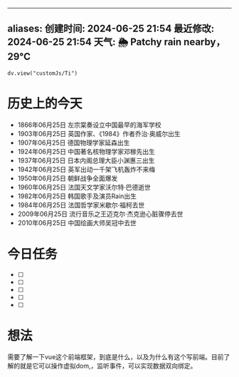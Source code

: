 































































































































































































































































































































































































































































































































































































































































































































































































































































































































































































































































































































































































































































































































































































































































































































































































































































































































































































































































































































































































































































































































































































































































































































































































































































































































































































































































































































































































































































































































































































































































































































































































































































































































































































































































































































































































































































































































































































































































































































































































































































































































































































































































































































































































































































































































































































































































































































































































































































































































































































































































































































































































































































































































































































































































































































































































































































































































































































































































































































































































































































































































































































































































































































































































































































































































































































































































































































































































































































































































































































































































































































































































































































































































































































































































































































































































































































































































































































































































































































































































































































































































































































































































































































































































































































































































































































































































































































































































































































































































































































































































































































































































































































































































































































































































































































































































































































































































































































































































































































































































































































































































































































































































































































































































































































































































































































































































































































































































































































































































































































































































































































































































































































































































































































































































































































































































































































































































































































































































































































































































































































































































































































































































































































































































































































































































































































































































































































































































































































































































































































































































































































































































































































































































































































































































































































































































































































































































































































































































































































































































































































































































































































































































































































































































































































































































































































































































































































































































































































































































































































































































































































































































































































































































































































































































































































































































































































































































































































































































































































































































































































































































































































































































































































































































































































































































































































































































































































































































































































































































































































































































































































































































































































































































































































































































































































































































































































































































































































































































































































































































































































































































































































































































































































































































































































































































































































































































































































































































































































































































































































































































































































































































































































































































































































































































































































































































































































































































































































































































































































































































































































































































































































































































































































































































































































































































































































































































































































































































































































































































































































































































































































































































































































































































































































































































































































































































































































































































































































































































































































































































































































































































































































































































































































































































































































































































































































































































































































































































































































































































































































































































































































































































































































































































































































































































































































































































































































































































































































































































































































































































































































































































































































































































































































































































































































































































































































































































































































































































































































































































































































































































































































































































































































































































































































































































































































































































































































































































































































































































































































































































































































































































































































































































































































































































































































































































































































































































































































































































































































































































































































































































































































































































































































































































































































































































































































































































































































































































































































































































































































































































































































































































































































































































































































































































































































































































































































































































































































































































































































































































































































































































































































































































































































































































































































































































































































































































































































































































































































































































































































































































































































































































































































































































































































































































































































































































































































































































































































































































































































































































































































































































































































































































































































































































































































































































































































































































































































































































































































































































































































































































































































































































































































































































































































































































































































































































































































































































































































































































































































































































































































































































































































































































































































































































































































































































































































































































































































































































































































































































































































































































































































































































































































































































































































































































































































































































































































































































































































































































































































































































































































































































































































































































































































































































































































































































































































































































































































































































































































































































































































































































































































































































































































































































































































































































































































































































































































































































































































































































































































































































































































































































































































































































































































































































































































































































































































































































































































































































































































































































































































































































































































































































































































































































































































































































































































































































































































































































































































































































































































































































































































































































































































































































































































































































































































































































































































































































































































































































































































































































































































































































































































































































































































































































































































































































































































































































































































































































































































































































































































































































































































































































































































































































































































































































































































































































































































































































































































































































































































































































































































































































































































































































































































































































































































































































































































































































































































































































































































































































































































































































































































































































































































































































































































































































































































































































































































































































































































































































































































































































































































































































































































































































































































































































































































































































































































































































































































































































































































































































































































































































































































































































































































































































































































































































































































































































































































































































































































































































































































































































































































































































































































































































































































































































































































































































































































































































































































































































































































































































































































































































































































































































































































































































































































































































































































































































































































































































































































































































































































































































































































































































































































































































































































































































































































































































































































































































































































































































































































































































































































































































































































































































































































































































































































































































































































































































































































































































































































































































































































































































































































































































































































































































































































































































































































































































































































































































































































































































































































































































































































































































































































































































































































































































---
aliases: 
创建时间: 2024-06-25 21:54
最近修改: 2024-06-25 21:54
天气: 🌦  Patchy rain nearby，29°C 
---


```dataviewjs
dv.view("customJs/Ti")
```
#  历史上的今天
- 1866年06月25日 左宗棠奏设立中国最早的海军学校
- 1903年06月25日 英国作家、《1984》作者乔治·奥威尔出生
- 1907年06月25日 德国物理学家延森出生
- 1924年06月25日 中国著名核物理学家邓稼先出生
- 1937年06月25日 日本内阁总理大臣小渊惠三出生
- 1942年06月25日 英军出动一千架飞机轰炸不来梅
- 1950年06月25日 朝鲜战争全面爆发
- 1960年06月25日 法国天文学家沃尔特·巴德逝世
- 1982年06月25日 韩国歌手及演员Rain出生
- 1984年06月25日 法国哲学家米歇尔·福柯去世
- 2009年06月25日 流行音乐之王迈克尔·杰克逊心脏骤停去世
- 2010年06月25日 中国绘画大师吴冠中去世

# 今日任务
- [ ] 
- [ ] 
- [ ] 
- [ ] 
- [ ] 

#  想法
需要了解一下vue这个前端框架，到底是什么，以及为什么有这个写前端。目前了解的就是它可以操作虚拟dom,，监听事件，可以实现数据双向绑定。





























































































































































































































































































































































































































































































































































































































































































































































































































































































































































































































































































































































































































































































































































































































































































































































































































































































































































































































































































































































































































































































































































































































































































































































































































































































































































































































































































































































































































































































































































































































































































































































































































































































































































































































































































































































































































































































































































































































































































































































































































































































































































































































































































































































































































































































































































































































































































































































































































































































































































































































































































































































































































































































































































































































































































































































































































































































































































































































































































































































































































































































































































































































































































































































































































































































































































































































































































































































































































































































































































































































































































































































































































































































































































































































































































































































































































































































































































































































































































































































































































































































































































































































































































































































































































































































































































































































































































































































































































































































































































































































































































































































































































































































































































































































































































































































































































































































































































































































































































































































































































































































































































































































































































































































































































































































































































































































































































































































































































































































































































































































































































































































































































































































































































































































































































































































































































































































































































































































































































































































































































































































































































































































































































































































































































































































































































































































































































































































































































































































































































































































































































































































































































































































































































































































































































































































































































































































































































































































































































































































































































































































































































































































































































































































































































































































































































































































































































































































































































































































































































































































































































































































































































































































































































































































































































































































































































































































































































































































































































































































































































































































































































































































































































































































































































































































































































































































































































































































































































































































































































































































































































































































































































































































































































































































































































































































































































































































































































































































































































































































































































































































































































































































































































































































































































































































































































































































































































































































































































































































































































































































































































































































































































































































































































































































































































































































































































































































































































































































































































































































































































































































































































































































































































































































































































































































































































































































































































































































































































































































































































































































































































































































































































































































































































































































































































































































































































































































































































































































































































































































































































































































































































































































































































































































































































































































































































































































































































































































































































































































































































































































































































































































































































































































































































































































































































































































































































































































































































































































































































































































































































































































































































































































































































































































































































































































































































































































































































































































































































































































































































































































































































































































































































































































































































































































































































































































































































































































































































































































































































































































































































































































































































































































































































































































































































































































































































































































































































































































































































































































































































































































































































































































































































































































































































































































































































































































































































































































































































































































































































































































































































































































































































































































































































































































































































































































































































































































































































































































































































































































































































































































































































































































































































































































































































































































































































































































































































































































































































































































































































































































































































































































































































































































































































































































































































































































































































































































































































































































































































































































































































































































































































































































































































































































































































































































































































































































































































































































































































































































































































































































































































































































































































































































































































































































































































































































































































































































































































































































































































































































































































































































































































































































































































































































































































































































































































































































































































































































































































































































































































































































































































































































































































































































































































































































































































































































































































































































































































































































































































































































































































































































































































































































































































































































































































































































































































































































































































































































































































































































































































































































































































































































































































































































































































































































































































































































































































































































































































































































































































































































































































































































































































































































































































































































































































































































































































































































































































































































































































































































































































































































































































































































































































































































































































































































































































































































































































































































































































































































































































































































































































































































































































































































































































































































































































































































































































































































































































































































































































































































































































































































































































































































































































































































































































































































































































































































































































































































































































































































































































































































































































































































































































































































































































































































































































































































































































































































































































































































































































































































































































































































































































































































































































































































































































































































































































































































































































































































































































































































































































































































































































































































































































































































































































































































































































































































































































































































































































































































































































































































































































































































































































































































































































































































































































































































































































































































































































































































































































































































































































































































































































































































































































































































































































































































































































































































































































































































































































































































































































































































































































































































































































































































































































































































































































































































































































































































































































































































































































































































































































































































































































































































































































































































































































































































































































































































































































































































































































































































































































































































































































































































































































































































































































































































































































































































































































































































































































































































































































































































































































































































































































































































































































































































































































































































































































































































































































































































































































































































































































































































































































































































































































































































































































































































































































































































































































































































































































































































































































































































































































































































































































































































































































































































































